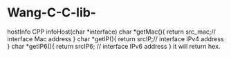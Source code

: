 # Wang-C-C-lib-
hostInfo CPP
infoHost(char *interface) 
char *getMac(){
			return src_mac;// interface Mac address
}
char *getIP(){
			return srcIP;// interface IPv4 address
}
char *getIP6(){
			return srcIP6; // interface IPv6 address
}
it will return hex.

